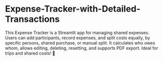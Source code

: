 # Expense-Tracker-with-Detailed-Transactions
This Expense Tracker is a Streamlit app for managing shared expenses. Users can add participants, record expenses, and split costs equally, by specific persons, shared purchase, or manual split. It calculates who owes whom, allows editing, deleting, resetting, and supports PDF export. Ideal for trips and shared costs! 🚀

